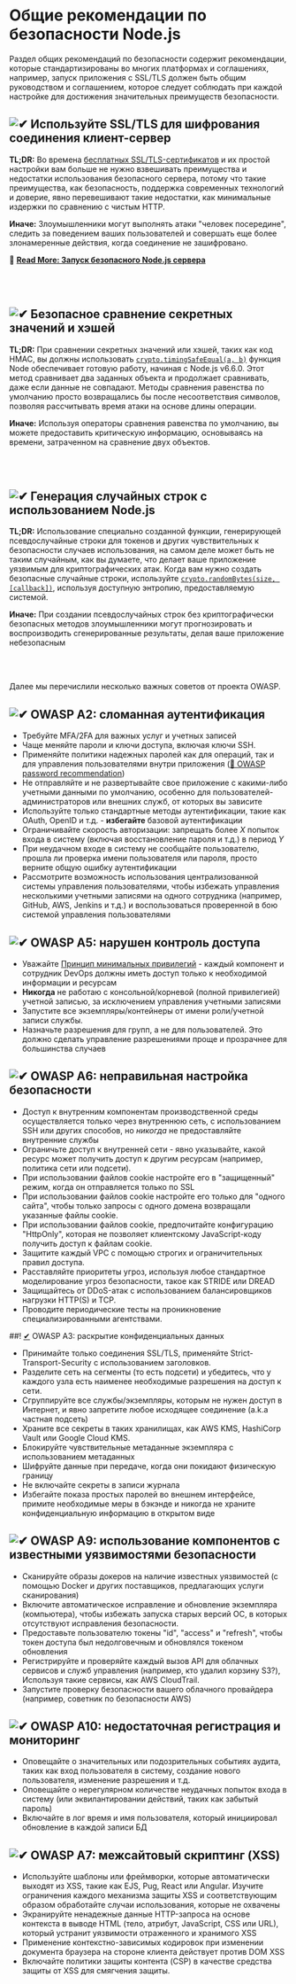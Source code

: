 [✔]: ../../assets/images/checkbox-small-blue.png

# Общие рекомендации по безопасности Node.js

Раздел общих рекомендаций по безопасности содержит рекомендации, которые стандартизированы во многих платформах и соглашениях, например, запуск приложения с SSL/TLS должен быть общим руководством и соглашением, которое следует соблюдать при каждой настройке для достижения значительных преимуществ безопасности.

## ![✔] Используйте SSL/TLS для шифрования соединения клиент-сервер

**TL;DR:** Во времена [бесплатных SSL/TLS-сертификатов](https://letsencrypt.org/) и их простой настройки вам больше не нужно взвешивать преимущества и недостатки использования безопасного сервера, потому что такие преимущества, как безопасность, поддержка современных технологий и доверие, явно перевешивают такие недостатки, как минимальные издержки по сравнению с чистым HTTP.

**Иначе:** Злоумышленники могут выполнять атаки "человек посередине", следить за поведением ваших пользователей и совершать еще более злонамеренные действия, когда соединение не зашифровано.

🔗 [**Read More: Запуск безопасного Node.js сервера**](/sections/security/secureserver.russian.md)

<br/><br/>

## ![✔] Безопасное сравнение секретных значений и хэшей

**TL;DR:** При сравнении секретных значений или хэшей, таких как код HMAC, вы должны использовать [`crypto.timingSafeEqual(a, b)`](https://nodejs.org/dist/latest-v9.x/docs/api/crypto.html#crypto_crypto_timingsafeequal_a_b) функция Node обеспечивает готовую работу, начиная с Node.js v6.6.0. Этот метод сравнивает два заданных объекта и продолжает сравнивать, даже если данные не совпадают. Методы сравнения равенства по умолчанию просто возвращались бы после несоответствия символов, позволяя рассчитывать время атаки на основе длины операции.

**Иначе:** Используя операторы сравнения равенства по умолчанию, вы можете предоставить критическую информацию, основываясь на времени, затраченном на сравнение двух объектов.

<br/><br/>

## ![✔] Генерация случайных строк с использованием Node.js

**TL;DR:** Использование специально созданной функции, генерирующей псевдослучайные строки для токенов и других чувствительных к безопасности случаев использования, на самом деле может быть не таким случайным, как вы думаете, что делает ваше приложение уязвимым для криптографических атак. Когда вам нужно создать безопасные случайные строки, используйте [`crypto.randomBytes(size, [callback])`](https://nodejs.org/api/crypto.html#crypto_crypto_randombytes_size_callback), используя доступную энтропию, предоставляемую системой.

**Иначе:** При создании псевдослучайных строк без криптографически безопасных методов злоумышленники могут прогнозировать и воспроизводить сгенерированные результаты, делая ваше приложение небезопасным

<br/><br/>

Далее мы перечислили несколько важных советов от проекта OWASP.

## ![✔] OWASP A2: сломанная аутентификация

- Требуйте MFA/2FA для важных услуг и учетных записей
- Чаще меняйте пароли и ключи доступа, включая ключи SSH.
- Применяйте политики надежных паролей как для операций, так и для управления пользователями внутри приложения ([🔗 OWASP password recommendation](https://www.owasp.org/index.php/Authentication_Cheat_Sheet#Implement_Proper_Password_Strength_Controls.22))
- Не отправляйте и не развертывайте свое приложение с какими-либо учетными данными по умолчанию, особенно для пользователей-администраторов или внешних служб, от которых вы зависите
- Используйте только стандартные методы аутентификации, такие как OAuth, OpenID и т.д. - **избегайте** базовой аутентификации
- Ограничивайте скорость авторизации: запрещать более _X_ попыток входа в систему (включая восстановление пароля и т.д.) в период _Y_
- При неудачном входе в систему не сообщайте пользователю, прошла ли проверка имени пользователя или пароля, просто верните общую ошибку аутентификации
- Рассмотрите возможность использования централизованной системы управления пользователями, чтобы избежать управления несколькими учетными записями на одного сотрудника (например, GitHub, AWS, Jenkins и т.д.) и воспользоваться проверенной в бою системой управления пользователями

## ![✔] OWASP A5: нарушен контроль доступа

- Уважайте [Принцип минимальных привилегий](https://ru.wikipedia.org/wiki/Принцип_минимальных_привилегий) - каждый компонент и сотрудник DevOps должны иметь доступ только к необходимой информации и ресурсам
- **Никогда** не работаю с консольной/корневой (полной привилегией) учетной записью, за исключением управления учетными записями
- Запустите все экземпляры/контейнеры от имени роли/учетной записи службы.
- Назначьте разрешения для групп, а не для пользователей. Это должно сделать управление разрешениями проще и прозрачнее для большинства случаев

## ![✔] OWASP A6: неправильная настройка безопасности

- Доступ к внутренним компонентам производственной среды осуществляется только через внутреннюю сеть, с использованием SSH или других способов, но _никогда_ не предоставляйте внутренние службы
- Ограничьте доступ к внутренней сети - явно указывайте, какой ресурс может получить доступ к другим ресурсам (например, политика сети или подсети).
- При использовании файлов cookie настройте его в "защищенный" режим, когда он отправляется только по SSL
- При использовании файлов cookie настройте его только для "одного сайта", чтобы только запросы с одного домена возвращали указанные файлы cookie.
- При использовании файлов cookie, предпочитайте конфигурацию "HttpOnly", которая не позволяет клиентскому JavaScript-коду получить доступ к файлам cookie.
- Защитите каждый VPC с помощью строгих и ограничительных правил доступа.
- Расставляйте приоритеты угроз, используя любое стандартное моделирование угроз безопасности, такое как STRIDE или DREAD
- Защищайтесь от DDoS-атак с использованием балансировщиков нагрузки HTTP(S) и TCP.
- Проводите периодические тесты на проникновение специализированными агентствами.

##! [✔] OWASP A3: раскрытие конфиденциальных данных

- Принимайте только соединения SSL/TLS, применяйте Strict-Transport-Security с использованием заголовков.
- Разделите сеть на сегменты (то есть подсети) и убедитесь, что у каждого узла есть наименее необходимые разрешения на доступ к сети.
- Сгруппируйте все службы/экземпляры, которым не нужен доступ в Интернет, и явно запретите любое исходящее соединение (a.k.a частная подсеть)
- Храните все секреты в таких хранилищах, как AWS KMS, HashiCorp Vault или Google Cloud KMS.
- Блокируйте чувствительные метаданные экземпляра с использованием метаданных
- Шифруйте данные при передаче, когда они покидают физическую границу
- Не включайте секреты в записи журнала
- Избегайте показа простых паролей во внешнем интерфейсе, примите необходимые меры в бэкэнде и никогда не храните конфиденциальную информацию в открытом виде

## ![✔] OWASP A9: использование компонентов с известными уязвимостями безопасности

- Сканируйте образы докеров на наличие известных уязвимостей (с помощью Docker и других поставщиков, предлагающих услуги сканирования)
- Включите автоматическое исправление и обновление экземпляра (компьютера), чтобы избежать запуска старых версий ОС, в которых отсутствуют исправления безопасности.
- Предоставьте пользователю токены "id", "access" и "refresh", чтобы токен доступа был недолговечным и обновлялся токеном обновления
- Регистрируйте и проверяйте каждый вызов API для облачных сервисов и служб управления (например, кто удалил корзину S3?), Используя такие сервисы, как AWS CloudTrail.
- Запустите проверку безопасности вашего облачного провайдера (например, советник по безопасности AWS)


## ![✔] OWASP A10: недостаточная регистрация и мониторинг

- Оповещайте о значительных или подозрительных событиях аудита, таких как вход пользователя в систему, создание нового пользователя, изменение разрешения и т.д.
- Оповещайте о нерегулярном количестве неудачных попыток входа в систему (или эквилантировании действий, таких как забытый пароль)
- Включайте в лог время и имя пользователя, который инициировал обновление в каждой записи БД

## ![✔] OWASP A7: межсайтовый скриптинг (XSS)

- Используйте шаблоны или фреймворки, которые автоматически выходят из XSS, такие как EJS, Pug, React или Angular. Изучите ограничения каждого механизма защиты XSS и соответствующим образом обработайте случаи использования, которые не охвачены
- Экранируйте ненадежные данные HTTP-запроса на основе контекста в выводе HTML (тело, атрибут, JavaScript, CSS или URL), который устранит уязвимости отраженного и хранимого XSS
- Применение контекстно-зависимых кодировок при изменении документа браузера на стороне клиента действует против DOM XSS
- Включайте политики защиты контента (CSP) в качестве средства защиты от XSS для смягчения защиты.


<br/><br/><br/>
